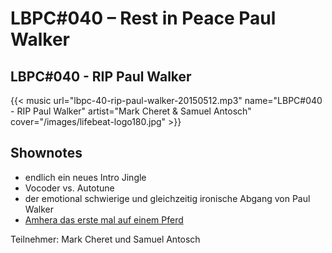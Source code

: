 # LBPC#040 – Rest in Peace Paul Walker


## LBPC#040 - RIP Paul Walker

{{< music url="lbpc-40-rip-paul-walker-20150512.mp3" name="LBPC#040 - RIP Paul Walker" artist="Mark Cheret & Samuel Antosch" cover="/images/lifebeat-logo180.jpg" >}}

## Shownotes

- endlich ein neues Intro Jingle
- Vocoder vs. Autotune
- der emotional schwierige und gleichzeitig ironische Abgang von Paul Walker
- [Amhera das erste mal auf einem Pferd](https://www.youtube.com/watch?v=ZO_X8e7Zrd0&ab_channel=Urgestain)

Teilnehmer:
Mark Cheret und Samuel Antosch

